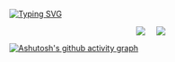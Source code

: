 [![Typing SVG](https://readme-typing-svg.demolab.com?font=Fira+Code&pause=1000&color=07F7BC&width=435&lines=%E8%80%90%E5%BF%83%E6%98%AF%E7%94%9F%E6%B4%BB%E7%9A%84%E5%85%B3%E9%94%AE)](https://git.io/typing-svg)

<div style="display: flex; gap: 20px; justify-content: center;">
  <img src="https://github-readme-stats.vercel.app/api?username=HOWILLMAKEIT&show_icons=true&theme=radical" />
  <img src="https://github-readme-stats.vercel.app/api/top-langs/?username=HOWILLMAKEIT&layout=compact&theme=radical" />
</div>

[![Ashutosh's github activity graph](https://github-readme-activity-graph.vercel.app/graph?username=HOWILLMAKEIT&theme=vue)](https://github.com/ashutosh00710/github-readme-activity-graph)






